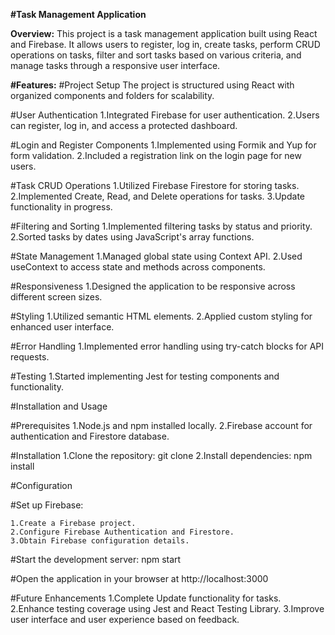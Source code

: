 **#Task Management Application**


**Overview:**
This project is a task management application built using React and Firebase. It allows users to register, log in, create tasks, perform CRUD operations on tasks, filter and sort tasks based on various criteria, and manage tasks through a responsive user interface.

**#Features:**
#Project Setup
The project is structured using React with organized components and folders for scalability.

#User Authentication
	1.Integrated Firebase for user authentication.
	2.Users can register, log in, and access a protected dashboard.

#Login and Register Components
	1.Implemented using Formik and Yup for form validation.
	2.Included a registration link on the login page for new users.

#Task CRUD Operations
	1.Utilized Firebase Firestore for storing tasks.
	2.Implemented Create, Read, and Delete operations for tasks.
	3.Update functionality in progress.

#Filtering and Sorting
	1.Implemented filtering tasks by status and priority.
	2.Sorted tasks by dates using JavaScript's array functions.

#State Management
	1.Managed global state using Context API.
	2.Used useContext to access state and methods across components.

#Responsiveness
	1.Designed the application to be responsive across different screen sizes.

#Styling
	1.Utilized semantic HTML elements.
	2.Applied custom styling for enhanced user interface.

#Error Handling
	1.Implemented error handling using try-catch blocks for API requests.

#Testing
	1.Started implementing Jest for testing components and functionality.

#Installation and Usage

#Prerequisites
	1.Node.js and npm installed locally.
	2.Firebase account for authentication and Firestore database.

#Installation
	1.Clone the repository: git clone <repository-url>
	2.Install dependencies: npm install

#Configuration

#Set up Firebase:

	1.Create a Firebase project.
	2.Configure Firebase Authentication and Firestore.
	3.Obtain Firebase configuration details.

#Start the development server: npm start

#Open the application in your browser at http://localhost:3000

#Future Enhancements
	1.Complete Update functionality for tasks.
	2.Enhance testing coverage using Jest and React Testing Library.
	3.Improve user interface and user experience based on feedback.
